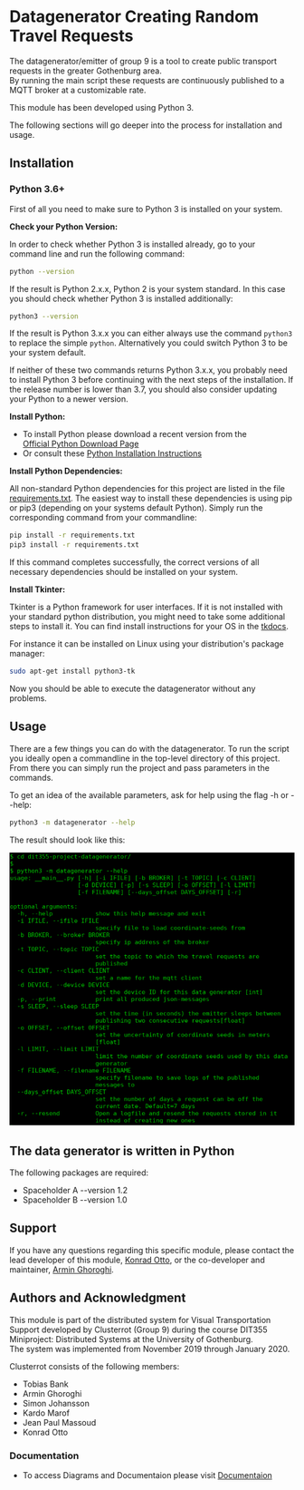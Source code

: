 # Datagenerator Creating Random Travel Requests

The datagenerator/emitter of group 9 is a tool to create public transport requests in the greater Gothenburg area.  
By running the main script these requests are continuously published to a MQTT broker at a customizable rate.

This module has been developed using Python 3.  

The following sections will go deeper into the process for installation and usage.

## Installation

### Python 3.6+
First of all you need to make sure to Python 3 is installed on your system.   

**Check your Python Version:**

In order to check whether Python 3 is installed already, go to your command line and run the following command:
```bash
python --version
```

If the result is Python 2.x.x, Python 2 is your system standard. In this case you should check whether Python 3 is installed additionally:
```bash
python3 --version
```
If the result is Python 3.x.x you can either always use the command `python3` to replace the simple `python`. Alternatively you could switch Python 3 to be your system default.  


If neither of these two commands returns Python 3.x.x, you probably need to install Python 3 before continuing with the next steps of the installation. If the release number is lower than 3.7, you should also consider updating your Python to a newer version.  

**Install Python:**  
* To install Python please download a recent version from the  
[Official Python Download Page](https://www.python.org/downloads/)
* Or consult these [Python Installation Instructions](https://realpython.com/installing-python/)  

**Install Python Dependencies:**  

All non-standard Python dependencies for this project are listed in the file [requirements.txt](requirements.txt).
The easiest way to install these dependencies is using pip or pip3 (depending on your systems default Python).
Simply run the corresponding command from your commandline:
```bash
pip install -r requirements.txt
pip3 install -r requirements.txt
```
If this command completes successfully, the correct versions of all necessary dependencies should be installed on your system.  

**Install Tkinter:**  

Tkinter is a Python framework for user interfaces. 
If it is not installed with your standard python distribution, you might need to take some additional steps to install it.
You can find install instructions for your OS in the [tkdocs](https://tkdocs.com/tutorial/install.html).  
 
For instance it can be installed on Linux using your distribution's package manager:  

```bash
sudo apt-get install python3-tk
```

Now you should be able to execute the datagenerator without any problems.

## Usage

There are a few things you can do with the datagenerator. 
To run the script you ideally open a commandline in the top-level directory of this project. 
From there you can simply run the project and pass parameters in the commands.  

To get an idea of the available parameters, ask for help using the flag -h or --help:
```bash
python3 -m datagenerator --help
```
The result should look like this:  

![command line help](readme/datagenerator_help.png)
## The data generator is written in Python

The following packages are required:
- Spaceholder A --version 1.2
- Spaceholder B --version 1.0

## Support

If you have any questions regarding this specific module,
please contact the lead developer of this module, [Konrad Otto](mailto:gusottko@student.gu.se), 
or the co-developer and maintainer, [Armin Ghoroghi](arre2118@gmail.com).

## Authors and Acknowledgment

This module is part of the distributed system for Visual Transportation Support 
developed by Clusterrot (Group 9) during the course 
DIT355 Miniproject: Distributed Systems at the University of Gothenburg.  
The system was implemented from November 2019 through January 2020.  

Clusterrot consists of the following members:
- Tobias Bank
- Armin Ghoroghi
- Simon Johansson
- Kardo Marof
- Jean Paul Massoud
- Konrad Otto

### Documentation

* To access Diagrams and Documentaion please visit [Documentaion](https://git.chalmers.se/courses/dit355/2019/group-9/dit355-project-documentation)
 

[//]: # (The structure of this file has been inspired by the suggestions on https://www.makeareadme.com/) 
